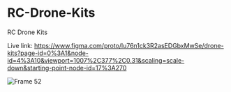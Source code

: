 # RC-Drone-Kits
RC Drone Kits

Live link: https://www.figma.com/proto/lu76n1ck3R2asEDGbxMwSe/drone-kits?page-id=0%3A1&node-id=4%3A10&viewport=1007%2C377%2C0.31&scaling=scale-down&starting-point-node-id=17%3A270
 
![Frame 52](https://user-images.githubusercontent.com/79252220/189141770-f36c58c7-596d-4564-946b-15c5205f7a8c.png)


